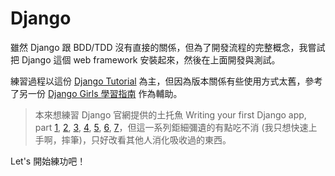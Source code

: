 # Django

雖然 Django 跟 BDD/TDD 沒有直接的關係，但為了開發流程的完整概念，我嘗試把 Django 這個 web framework 安裝起來，然後在上面開發與測試。

練習過程以這份 [Django Tutorial](http://daikeren.github.io/django_tutorial/) 為主，但因為版本關係有些使用方式太舊，參考了另一份 [Django Girls 學習指南](https://www.gitbook.com/book/djangogirlstaipei/django-girls-taipei-tutorial/details) 作為輔助。

> 本來想練習 Django 官網提供的土托魚 Writing your first Django app, part [1](https://docs.djangoproject.com/en/1.9/intro/tutorial01/), [2](https://docs.djangoproject.com/en/1.9/intro/tutorial02/), [3](https://docs.djangoproject.com/en/1.9/intro/tutorial03/), [4](https://docs.djangoproject.com/en/1.9/intro/tutorial04/), [5](https://docs.djangoproject.com/en/1.9/intro/tutorial05/), [6](https://docs.djangoproject.com/en/1.9/intro/tutorial06/), [7](https://docs.djangoproject.com/en/1.9/intro/tutorial07/)，但這一系列鉅細彌遺的有點吃不消 (我只想快速上手啊，摔筆)，只好改看其他人消化吸收過的東西。

Let's 開始練功吧！
